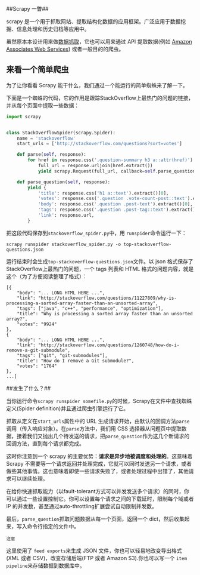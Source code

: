 ##Scrapy 一瞥##

scrapy 是一个用于抓取网站、提取结构化数据的应用框架。广泛应用于数据挖掘、信息处理和历史归档等应用中。

虽然原本本设计用来做[数据抓取](http://en.wikipedia.org/wiki/Web_scraping)，它也可以用来通过 API 提取数据(例如 [Amazon Associates Web Services](http://aws.amazon.com/associates/)) 或者一般目的的爬虫。

## 来看一个简单爬虫 ##

为了让你看看 Scrapy 能干什么，我们通过一个能运行的简单蜘蛛来了解一下。

下面是一个蜘蛛的代码，它的作用是跟踪StackOverflow上最热门的问题的链接，并从每个页面中提取一些数据：

```python
import scrapy


class StackOverflowSpider(scrapy.Spider):
    name = 'stackoverflow'
    start_urls = ['http://stackoverflow.com/questions?sort=votes']

    def parse(self, response):
        for href in response.css('.question-summary h3 a::attr(href)'):
            full_url = response.urljoin(href.extract())
            yield scrapy.Request(full_url, callback=self.parse_question)

    def parse_question(self, response):
        yield {
            'title': response.css('h1 a::text').extract()[0],
            'votes': response.css('.question .vote-count-post::text').extract()[0],
            'body': response.css('.question .post-text').extract()[0],
            'tags': response.css('.question .post-tag::text').extract(),
            'link': response.url,
        }
```

把这段代码保存到`stackoverflow_spider.py`中，用 `runspider`命令运行一下：

```shell
scrapy runspider stackoverflow_spider.py -o top-stackoverflow-questions.json
```

运行结束时会生成`top-stackoverflow-questions.json`文件。以 json 格式保存了StackOverflow上最热门的问题，一个 tags 列表和 HTML 格式的问题内容，就是这个（为了方便阅读整理了格式）：

```
[{
    "body": "... LONG HTML HERE ...",
    "link": "http://stackoverflow.com/questions/11227809/why-is-processing-a-sorted-array-faster-than-an-unsorted-array",
    "tags": ["java", "c++", "performance", "optimization"],
    "title": "Why is processing a sorted array faster than an unsorted array?",
    "votes": "9924"
},
{
    "body": "... LONG HTML HERE ...",
    "link": "http://stackoverflow.com/questions/1260748/how-do-i-remove-a-git-submodule",
    "tags": ["git", "git-submodules"],
    "title": "How do I remove a Git submodule?",
    "votes": "1764"
},
...]
```

##发生了什么？##

当你运行命令`scrapy runspider somefile.py`的时候，Scrapy在文件中查找蜘蛛定义(Spider definition)并且通过爬虫引擎运行了它。


抓取从定义在`start_urls`属性中的 URL 生成请求开始，由默认的回调方法`parse`调用（传入响应对象）。在`parse`方法中，我们用 CSS 选择器从问题页中提取数据，接着我们又抛出几个待发送的请求，把`parse_question`作为这几个新请求的回调方法，直到每个请求都完成。

这时你注意到一个 scrapy 的主要优势：**请求是异步地被调度和处理的**。这意味着 Scrapy 不需要等一个请求返回并处理完成，它就可以同时发送另一个请求，或者做些其他事情。这也意味着即使一些请求失败了，或者处理过程中出错了，其他请求可以继续处理。

在给你快速抓取能力（以fault-tolerant方式可以并发发送多个请求）的同时，你可以通过一些设置控制它。你可以设置每个请求之间的下载延时，限制每个域或者 IP 的并发数，甚至通过auto-throttling扩展尝试自动限制并发数。

最后，`parse_question`抓取问题数据从每一个页面，返回一个 dict，然后收集起来，写入命令行指定的文件中。

    注意
    
这里使用了 `feed exports`来生成 JSON 文件，你也可以轻易地改变导出格式(XML 或者 CSV)，改变存储后端(FTP 或者 Amazon S3).你也可以写一个 `item pipeline`来存储数据到数据库中。

